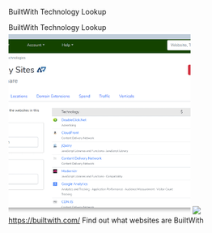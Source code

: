 BuiltWith Technology Lookup

BuiltWith Technology Lookup
![](../_resources/8996635dc97f4971b8c3edd56c8ef9d1.png)
![](../_resources/a2b50da0b5ec3bca4f99e76f0122cc5a.png)https://builtwith.com/
Find out what websites are BuiltWith